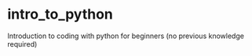 # intro_to_python
Introduction to coding with python for beginners (no previous knowledge required)
